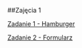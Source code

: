 ##Zajęcia 1

[Zadanie 1 - Hamburger](https://teafanatic.github.io/AllegroFrontend2_1/)

[Zadanie 2 - Formularz](https://teafanatic.github.io/AllegroFrontend2_2/)
